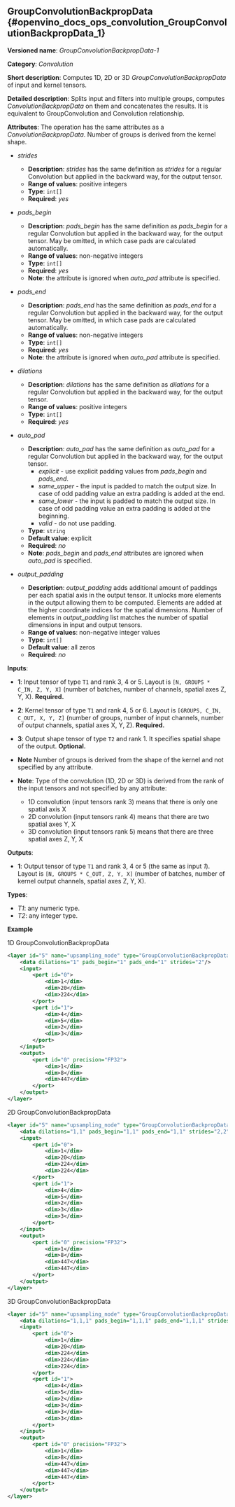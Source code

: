 ## GroupConvolutionBackpropData<a name="GroupConvolutionBackpropData"></a> {#openvino_docs_ops_convolution_GroupConvolutionBackpropData_1}

**Versioned name**: *GroupConvolutionBackpropData-1*

**Category**: *Convolution*

**Short description**: Computes 1D, 2D or 3D *GroupConvolutionBackpropData* of input and kernel tensors.

**Detailed description**: Splits input and filters into multiple groups, computes *ConvolutionBackpropData* on them and concatenates the results. It is equivalent to GroupConvolution and Convolution relationship.

**Attributes**: The operation has the same attributes as a *ConvolutionBackpropData*. Number of groups is derived from the kernel shape.

* *strides*

  * **Description**: *strides* has the same definition as *strides* for a regular Convolution but applied in the backward way, for the output tensor.
  * **Range of values**: positive integers
  * **Type**: `int[]`
  * **Required**: *yes*

* *pads_begin*

  * **Description**: *pads_begin* has the same definition as *pads_begin* for a regular Convolution but applied in the backward way, for the output tensor. May be omitted, in which case pads are calculated automatically.
  * **Range of values**: non-negative integers
  * **Type**: `int[]`
  * **Required**: *yes*
  * **Note**: the attribute is ignored when *auto_pad* attribute is specified.

* *pads_end*

  * **Description**: *pads_end* has the same definition as *pads_end* for a regular Convolution but applied in the backward way, for the output tensor. May be omitted, in which case pads are calculated automatically.
  * **Range of values**: non-negative integers
  * **Type**: `int[]`
  * **Required**: *yes*
  * **Note**: the attribute is ignored when *auto_pad* attribute is specified.

* *dilations*

  * **Description**: *dilations* has the same definition as *dilations* for a regular Convolution but applied in the backward way, for the output tensor.
  * **Range of values**: positive integers
  * **Type**: `int[]`
  * **Required**: *yes*

* *auto_pad*

  * **Description**: *auto_pad* has the same definition as *auto_pad* for a regular Convolution but applied in the backward way, for the output tensor.
    * *explicit* - use explicit padding values from *pads_begin* and *pads_end*.
    * *same_upper* - the input is padded to match the output size. In case of odd padding value an extra padding is added at the end.
    * *same_lower* - the input is padded to match the output size. In case of odd padding value an extra padding is added at the beginning.
    * *valid* - do not use padding.
  * **Type**: `string`
  * **Default value**: explicit
  * **Required**: *no*
  * **Note**: *pads_begin* and *pads_end* attributes are ignored when *auto_pad* is specified.

* *output_padding*

  * **Description**: *output_padding* adds additional amount of paddings per each spatial axis in the output tensor. It unlocks more elements in the output allowing them to be computed. Elements are added at the higher coordinate indices for the spatial dimensions. Number of elements in *output_padding* list matches the number of spatial dimensions in input and output tensors.
  * **Range of values**: non-negative integer values
  * **Type**: `int[]`
  * **Default value**: all zeros
  * **Required**: *no*

**Inputs**:

*   **1**: Input tensor of type `T1` and rank 3, 4 or 5. Layout is `[N, GROUPS * C_IN, Z, Y, X]` (number of batches, number of channels, spatial axes Z, Y, X). **Required.**

*   **2**: Kernel tensor of type `T1` and rank 4, 5 or 6. Layout is `[GROUPS, C_IN, C_OUT, X, Y, Z]` (number of groups, number of input channels, number of output channels, spatial axes X, Y, Z). **Required.**

*   **3**: Output shape tensor of type `T2` and rank 1. It specifies spatial shape of the output. **Optional.**
*   **Note** Number of groups is derived from the shape of the kernel and not specified by any attribute.
*   **Note**: Type of the convolution (1D, 2D or 3D) is derived from the rank of the input tensors and not specified by any attribute:
      * 1D convolution (input tensors rank 3) means that there is only one spatial axis X
      * 2D convolution (input tensors rank 4) means that there are two spatial axes Y, X
      * 3D convolution (input tensors rank 5) means that there are three spatial axes Z, Y, X

**Outputs**:

*   **1**: Output tensor of type `T1` and rank 3, 4 or 5 (the same as input *1*). Layout is `[N, GROUPS * C_OUT, Z, Y, X]` (number of batches, number of kernel output channels, spatial axes Z, Y, X).

**Types**:

* *T1*: any numeric type.
* *T2*: any integer type.

**Example**

1D GroupConvolutionBackpropData
```xml
<layer id="5" name="upsampling_node" type="GroupConvolutionBackpropData">
    <data dilations="1" pads_begin="1" pads_end="1" strides="2"/>
    <input>
        <port id="0">
            <dim>1</dim>
            <dim>20</dim>
            <dim>224</dim>
        </port>
        <port id="1">
            <dim>4</dim>
            <dim>5</dim>
            <dim>2</dim>
            <dim>3</dim>
        </port>
    </input>
    <output>
        <port id="0" precision="FP32">
            <dim>1</dim>
            <dim>8</dim>
            <dim>447</dim>
        </port>
    </output>
</layer>
```

2D GroupConvolutionBackpropData
```xml
<layer id="5" name="upsampling_node" type="GroupConvolutionBackpropData">
    <data dilations="1,1" pads_begin="1,1" pads_end="1,1" strides="2,2"/>
    <input>
        <port id="0">
            <dim>1</dim>
            <dim>20</dim>
            <dim>224</dim>
            <dim>224</dim>
        </port>
        <port id="1">
            <dim>4</dim>
            <dim>5</dim>
            <dim>2</dim>
            <dim>3</dim>
            <dim>3</dim>
        </port>
    </input>
    <output>
        <port id="0" precision="FP32">
            <dim>1</dim>
            <dim>8</dim>
            <dim>447</dim>
            <dim>447</dim>
        </port>
    </output>
</layer>
```

3D GroupConvolutionBackpropData
```xml
<layer id="5" name="upsampling_node" type="GroupConvolutionBackpropData">
    <data dilations="1,1,1" pads_begin="1,1,1" pads_end="1,1,1" strides="2,2,2"/>
    <input>
        <port id="0">
            <dim>1</dim>
            <dim>20</dim>
            <dim>224</dim>
            <dim>224</dim>
            <dim>224</dim>
        </port>
        <port id="1">
            <dim>4</dim>
            <dim>5</dim>
            <dim>2</dim>
            <dim>3</dim>
            <dim>3</dim>
            <dim>3</dim>
        </port>
    </input>
    <output>
        <port id="0" precision="FP32">
            <dim>1</dim>
            <dim>8</dim>
            <dim>447</dim>
            <dim>447</dim>
            <dim>447</dim>
        </port>
    </output>
</layer>
```
